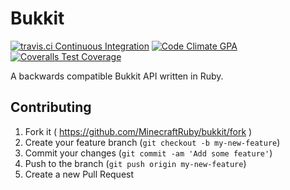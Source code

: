 # Bukkit

[![travis.ci Continuous Integration](http://img.shields.io/travis/MinecraftRuby/bukkit.svg?style=flat-square)](https://travis-ci.org/MinecraftRuby/bukkit)
[![Code Climate GPA](http://img.shields.io/codeclimate/github/kabisaict/flow.svg?style=flat-square)](https://codeclimate.com/github/MinecraftRuby/bukkit)
[![Coveralls Test Coverage](http://img.shields.io/coveralls/MinecraftRuby/bukkit.svg?style=flat-square)](https://coveralls.io/r/MinecraftRuby/bukkit)

A backwards compatible Bukkit API written in Ruby.

## Contributing

1. Fork it ( https://github.com/MinecraftRuby/bukkit/fork )
2. Create your feature branch (`git checkout -b my-new-feature`)
3. Commit your changes (`git commit -am 'Add some feature'`)
4. Push to the branch (`git push origin my-new-feature`)
5. Create a new Pull Request
